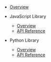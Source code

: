 - [Overview](README.md)

- JavaScript Library
  - [Overview](js/README.md)
  - [API Reference](js/API.md)

- Python Library
  - [Overview](python/README.md)
  - [API Reference](python/API.md)
